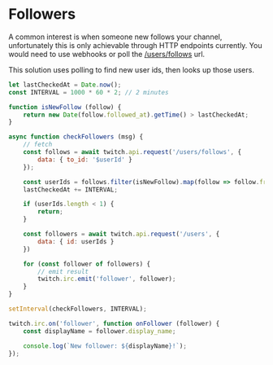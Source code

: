 # Followers

A common interest is when someone new follows your channel, unfortunately this is only achievable through HTTP endpoints currently. You would need to use webhooks or poll the [/users/follows](https://dev.twitch.tv/docs/api/reference/#get-users-follows) url.

This solution uses polling to find new user ids, then looks up those users.

```javascript
let lastCheckedAt = Date.now();
const INTERVAL = 1000 * 60 * 2; // 2 minutes

function isNewFollow (follow) {
    return new Date(follow.followed_at).getTime() > lastCheckedAt;
}

async function checkFollowers (msg) {
    // fetch
    const follows = await twitch.api.request('/users/follows', {
        data: { to_id: '$userId' }
    });

    const userIds = follows.filter(isNewFollow).map(follow => follow.from_id);
    lastCheckedAt += INTERVAL;

    if (userIds.length < 1) {
        return;
    }

    const followers = await twitch.api.request('/users', {
        data: { id: userIds }
    })

    for (const follower of followers) {
        // emit result
        twitch.irc.emit('follower', follower);
    }
}

setInterval(checkFollowers, INTERVAL);

twitch.irc.on('follower', function onFollower (follower) {
    const displayName = follower.display_name;

    console.log(`New follower: ${displayName}!`);
});
```
